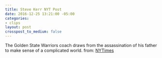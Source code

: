 ```yaml
---
title: Steve Kerr NYT Post
date: 2016-12-25 13:21:00 -05:00
categories:
- clips
layout: post
crosspost_to_medium: false
---
```


The Golden State Warriors coach draws from the assassination of his father to make sense of a complicated world.
from: [NYTimes](http://ift.tt/2itjjn3)